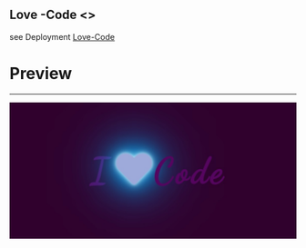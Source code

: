 ## Love -Code <>

see Deployment [Love-Code](https://sifrisky.github.io/love-code/.)

# Preview

***********************************************

![](docs/screenshot.jpeg)